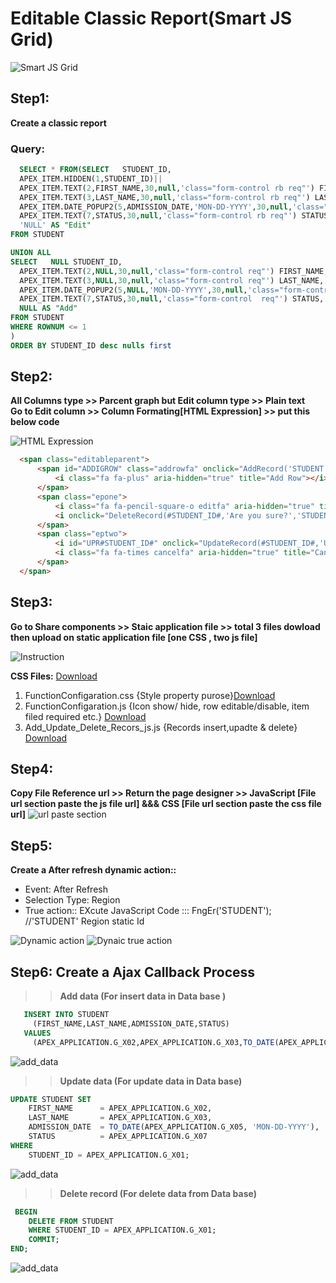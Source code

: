 # Editable Classic Report(Smart JS Grid)
![Smart JS Grid](https://github.com/PURAN-GITHUB/Smart_Grid_File/blob/main/IMAGE_FILE/Smart_JS_Grid.jpg)
## Step1:
  **Create a classic report**
  ### Query:
  ```SQL
    SELECT * FROM(SELECT   STUDENT_ID, 
    APEX_ITEM.HIDDEN(1,STUDENT_ID)||
    APEX_ITEM.TEXT(2,FIRST_NAME,30,null,'class="form-control rb req"') FIRST_NAME, --'30'column-span
    APEX_ITEM.TEXT(3,LAST_NAME,30,null,'class="form-control rb req"') LAST_NAME,  
    APEX_ITEM.DATE_POPUP2(5,ADMISSION_DATE,'MON-DD-YYYY',30,null,'class="form-control rb"') ADMISSION_DATE,
    APEX_ITEM.TEXT(7,STATUS,30,null,'class="form-control rb req"') STATUS,
    'NULL' AS "Edit"
FROM STUDENT

UNION ALL
SELECT   NULL STUDENT_ID, 
    APEX_ITEM.TEXT(2,NULL,30,null,'class="form-control req"') FIRST_NAME, 
    APEX_ITEM.TEXT(3,NULL,30,null,'class="form-control req"') LAST_NAME,  
    APEX_ITEM.DATE_POPUP2(5,NULL,'MON-DD-YYYY',30,null,'class="form-control apex_disabled"') ADMISSION_DATE,
    APEX_ITEM.TEXT(7,STATUS,30,null,'class="form-control  req"') STATUS,
    NULL AS "Add"
FROM STUDENT
WHERE ROWNUM <= 1
)
ORDER BY STUDENT_ID desc nulls first
```      
## Step2: 
**All Columns type >> Parcent graph but Edit column type >> Plain text**</br>
**Go to Edit column >> Column Formating[HTML Expression] >> put this below code**

![HTML Expression](https://github.com/PURAN-GITHUB/Smart_Grid_File/blob/main/IMAGE_FILE/HTML_Expression.jpg)
  ```html
    <span class="editableparent">
        <span id="ADDIGROW" class="addrowfa" onclick="AddRecord('STUDENT')">
            <i class="fa fa-plus" aria-hidden="true" title="Add Row"></i>
        </span>
        <span class="epone">
            <i class="fa fa-pencil-square-o editfa" aria-hidden="true" title="Edit Row"></i>
            <i onclick="DeleteRecord(#STUDENT_ID#,'Are you sure?','STUDENT')"class="fa fa-trash deletefa" aria-hidden="true" title="Delete Row"></i>
        </span>
        <span class="eptwo">
            <i id="UPR#STUDENT_ID#" onclick="UpdateRecord(#STUDENT_ID#,'UPR#STUDENT_ID#','STUDENT')" class="fa fa-check updatefa" aria-hidden="true" title="Update Row"></i>
            <i class="fa fa-times cancelfa" aria-hidden="true" title="Cancel"></i>
        </span>
    </span>
```
## Step3:
**Go to Share components >> Staic application file >> total 3 files dowload then upload on static application file [one CSS , two js file]**

![Instruction](https://github.com/PURAN-GITHUB/Smart_Grid_File/blob/main/IMAGE_FILE/Instruction_img1.jpg)
    
   **CSS Files:**  [Download](https://github.com/PURAN-GITHUB/CSS)
   
   
  1. FunctionConfigaration.css {Style property purose}[Download](https://github.com/PURAN-GITHUB/Smart_Grid_File/blob/main/FunctionConfigaration.css) 
  2. FunctionConfigaration.js {Icon show/ hide, row editable/disable, item filed required etc.} [Download](https://github.com/PURAN-GITHUB/Smart_Grid_File/blob/main/FunctionConfigaration.js)
  3. Add_Update_Delete_Recors_js.js {Records insert,upadte & delete} [Download](https://github.com/PURAN-GITHUB/Smart_Grid_File/blob/main/Add_Update_Delete_Recors_js.js)

## Step4:
**Copy File Reference url >> Return the page designer >> JavaScript [File url section paste the js file url] &&&  CSS [File url section paste the css file url]**
![url paste section](https://github.com/PURAN-GITHUB/Smart_Grid_File/blob/main/IMAGE_FILE/url_paste_section.jpg)
## Step5:
**Create a After refresh dynamic action::**
* Event: After Refresh
* Selection Type: Region
* True action:: EXcute JavaScript Code ::: FngEr('STUDENT'); //'STUDENT' Region static Id
  
![Dynamic action](https://github.com/PURAN-GITHUB/Smart_Grid_File/blob/main/IMAGE_FILE/After_refresh_dynamic.jpg)
![Dynaic true action](https://github.com/PURAN-GITHUB/Smart_Grid_File/blob/main/IMAGE_FILE/Dynamic_true_action.jpg)

## Step6: **Create a Ajax Callback Process**
>>**Add data (For insert data in Data base )**
```sql
   INSERT INTO STUDENT 
     (FIRST_NAME,LAST_NAME,ADMISSION_DATE,STATUS)
   VALUES
     (APEX_APPLICATION.G_X02,APEX_APPLICATION.G_X03,TO_DATE(APEX_APPLICATION.G_X05, 'MON-DD-YYYY'),APEX_APPLICATION.G_X07);
```
![add_data](https://github.com/PURAN-GITHUB/Smart_Grid_File/blob/main/IMAGE_FILE/Add_data.jpg)
>>**Update data (For update data in Data base)**
```sql
UPDATE STUDENT SET 
	FIRST_NAME      = APEX_APPLICATION.G_X02,
	LAST_NAME       = APEX_APPLICATION.G_X03,
	ADMISSION_DATE  = TO_DATE(APEX_APPLICATION.G_X05, 'MON-DD-YYYY'),
	STATUS          = APEX_APPLICATION.G_X07
WHERE
	STUDENT_ID = APEX_APPLICATION.G_X01;
```
![add_data](https://github.com/PURAN-GITHUB/Smart_Grid_File/blob/main/IMAGE_FILE/update_data.jpg)

>>**Delete record (For delete data from Data base)**
```sql
 BEGIN
	DELETE FROM STUDENT
	WHERE STUDENT_ID = APEX_APPLICATION.G_X01;
	COMMIT;
END;
```
![add_data](https://github.com/PURAN-GITHUB/Smart_Grid_File/blob/main/IMAGE_FILE/delete_data.jpg)

